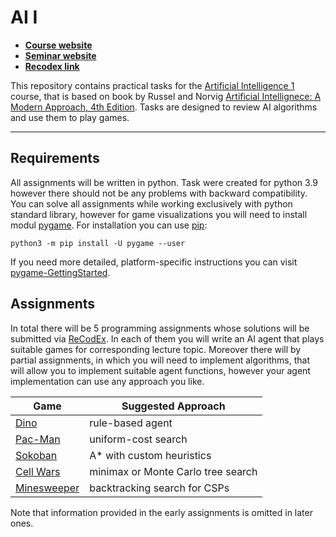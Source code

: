 # AI I

- [**Course website**](https://ktiml.mff.cuni.cz/~bartak/ui/)
- [**Seminar website**](http://svancara.net/UI1_cz.html)
- [**Recodex link**](https://recodex.mff.cuni.cz/app/group/cc10b852-2079-47af-83cf-dc75b60e39c4/assignments)

This repository contains practical tasks for the [Artificial Intelligence 1](http://ktiml.mff.cuni.cz/~bartak/ui/) course, that is based on book by Russel and Norvig [Artificial Intellignece: A Modern Approach, 4th Edition](https://www.pearson.com/us/higher-education/program/Russell-Artificial-Intelligence-A-Modern-Approach-4th-Edition/PGM1263338.html). Tasks are designed to review AI algorithms and use them to play games.

---

## Requirements

All assignments will be written in python. Task were created for python 3.9 however there should not be any problems with backward compatibility. You can solve all assignments while working exclusively with python standard library, however for game visualizations you will need to install modul [pygame](https://www.pygame.org/wiki/GettingStarted).
For installation you can use [pip](https://pypi.org/project/pip/):

    python3 -m pip install -U pygame --user

If you need more detailed, platform-specific instructions you can visit [pygame-GettingStarted](https://www.pygame.org/wiki/GettingStarted).

## Assignments

In total there will be 5 programming assignments whose solutions will be submitted via [ReCodEx](https://recodex.mff.cuni.cz/). In each of them you will write an AI agent that plays suitable games for corresponding lecture topic. Moreover there will by partial assignments, in which you will need to implement algorithms, that will allow you to implement suitable agent functions, however your agent implementation can use any approach you like.

| Game | Suggested Approach |
| ---- | ------ |
| [Dino](dino/README.md) | rule-based agent |
| [Pac-Man](search/README.md#assignment-2-uniform-cost-search-and-pac-man) | uniform-cost search |
| [Sokoban](search/README.md#assignment-3-a-and-sokoban) | A* with custom heuristics |
| [Cell Wars](minimax/README.md) | minimax or Monte Carlo tree search |
| [Minesweeper](csp/README.md) | backtracking search for CSPs |

Note that information provided in the early assignments is omitted in later ones.







